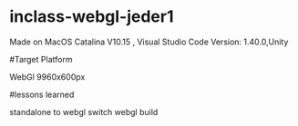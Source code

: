 # inclass-webgl-jeder1

Made on MacOS Catalina V10.15 , Visual Studio Code Version: 1.40.0,Unity

#Target Platform

WebGl 9960x600px

#lessons learned

standalone to webgl switch
webgl build